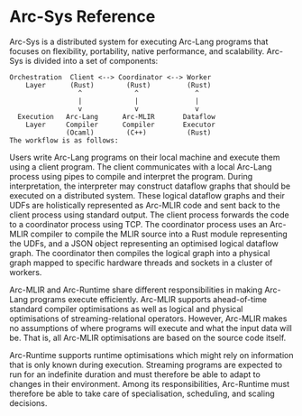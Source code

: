# Arc-Sys Reference

Arc-Sys is a distributed system for executing Arc-Lang programs that focuses on flexibility, portability, native performance, and scalability. Arc-Sys is divided into a set of components:

```
Orchestration  Client <--> Coordinator <--> Worker
    Layer      (Rust)        (Rust)         (Rust)
                 ^             ^              ^
                 |             |              |
                 v             v              v
  Execution   Arc-Lang      Arc-MLIR       Dataflow
    Layer     Compiler      Compiler       Executor
              (Ocaml)        (C++)          (Rust)
The workflow is as follows:
```

Users write Arc-Lang programs on their local machine and execute them using a client program. The client communicates with a local Arc-Lang process using pipes to compile and interpret the program. During interpretation, the interpreter may construct dataflow graphs that should be executed on a distributed system. These logical dataflow graphs and their UDFs are holistically represented as Arc-MLIR code and sent back to the client process using standard output. The client process forwards the code to a coordinator process using TCP. The coordinator process uses an Arc-MLIR compiler to compile the MLIR source into a Rust module representing the UDFs, and a JSON object representing an optimised logical dataflow graph. The coordinator then compiles the logical graph into a physical graph mapped to specific hardware threads and sockets in a cluster of workers.

Arc-MLIR and Arc-Runtime share different responsibilities in making Arc-Lang programs execute efficiently. Arc-MLIR supports ahead-of-time standard compiler optimisations as well as logical and physical optimisations of streaming-relational operators. However, Arc-MLIR makes no assumptions of where programs will execute and what the input data will be. That is, all Arc-MLIR optimisations are based on the source code itself.

Arc-Runtime supports runtime optimisations which might rely on information that is only known during execution. Streaming programs are expected to run for an indefinite duration and must therefore be able to adapt to changes in their environment. Among its responsibilities, Arc-Runtime must therefore be able to take care of specialisation, scheduling, and scaling decisions.
